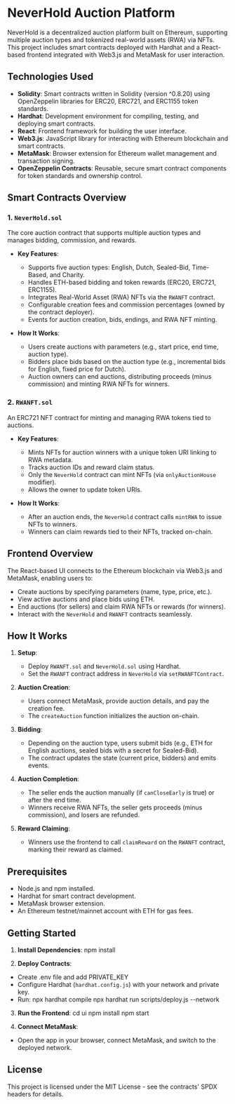 # NeverHold Auction Platform

NeverHold is a decentralized auction platform built on Ethereum, supporting multiple auction types and tokenized real-world assets (RWA) via NFTs. This project includes smart contracts deployed with Hardhat and a React-based frontend integrated with Web3.js and MetaMask for user interaction.

## Technologies Used

- **Solidity**: Smart contracts written in Solidity (version ^0.8.20) using OpenZeppelin libraries for ERC20, ERC721, and ERC1155 token standards.
- **Hardhat**: Development environment for compiling, testing, and deploying smart contracts.
- **React**: Frontend framework for building the user interface.
- **Web3.js**: JavaScript library for interacting with Ethereum blockchain and smart contracts.
- **MetaMask**: Browser extension for Ethereum wallet management and transaction signing.
- **OpenZeppelin Contracts**: Reusable, secure smart contract components for token standards and ownership control.

## Smart Contracts Overview

### 1. `NeverHold.sol`
The core auction contract that supports multiple auction types and manages bidding, commission, and rewards.

- **Key Features**:
  - Supports five auction types: English, Dutch, Sealed-Bid, Time-Based, and Charity.
  - Handles ETH-based bidding and token rewards (ERC20, ERC721, ERC1155).
  - Integrates Real-World Asset (RWA) NFTs via the `RWANFT` contract.
  - Configurable creation fees and commission percentages (owned by the contract deployer).
  - Events for auction creation, bids, endings, and RWA NFT minting.

- **How It Works**:
  - Users create auctions with parameters (e.g., start price, end time, auction type).
  - Bidders place bids based on the auction type (e.g., incremental bids for English, fixed price for Dutch).
  - Auction owners can end auctions, distributing proceeds (minus commission) and minting RWA NFTs for winners.

### 2. `RWANFT.sol`
An ERC721 NFT contract for minting and managing RWA tokens tied to auctions.

- **Key Features**:
  - Mints NFTs for auction winners with a unique token URI linking to RWA metadata.
  - Tracks auction IDs and reward claim status.
  - Only the `NeverHold` contract can mint NFTs (via `onlyAuctionHouse` modifier).
  - Allows the owner to update token URIs.

- **How It Works**:
  - After an auction ends, the `NeverHold` contract calls `mintRWA` to issue NFTs to winners.
  - Winners can claim rewards tied to their NFTs, tracked on-chain.

## Frontend Overview

The React-based UI connects to the Ethereum blockchain via Web3.js and MetaMask, enabling users to:
- Create auctions by specifying parameters (name, type, price, etc.).
- View active auctions and place bids using ETH.
- End auctions (for sellers) and claim RWA NFTs or rewards (for winners).
- Interact with the `NeverHold` and `RWANFT` contracts seamlessly.

## How It Works

1. **Setup**:
   - Deploy `RWANFT.sol` and `NeverHold.sol` using Hardhat.
   - Set the `RWANFT` contract address in `NeverHold` via `setRWANFTContract`.

2. **Auction Creation**:
   - Users connect MetaMask, provide auction details, and pay the creation fee.
   - The `createAuction` function initializes the auction on-chain.

3. **Bidding**:
   - Depending on the auction type, users submit bids (e.g., ETH for English auctions, sealed bids with a secret for Sealed-Bid).
   - The contract updates the state (current price, bidders) and emits events.

4. **Auction Completion**:
   - The seller ends the auction manually (if `canCloseEarly` is true) or after the end time.
   - Winners receive RWA NFTs, the seller gets proceeds (minus commission), and losers are refunded.

5. **Reward Claiming**:
   - Winners use the frontend to call `claimReward` on the `RWANFT` contract, marking their reward as claimed.

## Prerequisites

- Node.js and npm installed.
- Hardhat for smart contract development.
- MetaMask browser extension.
- An Ethereum testnet/mainnet account with ETH for gas fees.

## Getting Started


1. **Install Dependencies**:
npm install


2. **Deploy Contracts**:
- Create .env file and add PRIVATE_KEY
- Configure Hardhat (`hardhat.config.js`) with your network and private key.
- Run:
npx hardhat compile
npx hardhat run scripts/deploy.js --network <network-name>


3. **Run the Frontend**:
cd ui
npm install
npm start


4. **Connect MetaMask**:
- Open the app in your browser, connect MetaMask, and switch to the deployed network.

## License

This project is licensed under the MIT License - see the contracts' SPDX headers for details.
